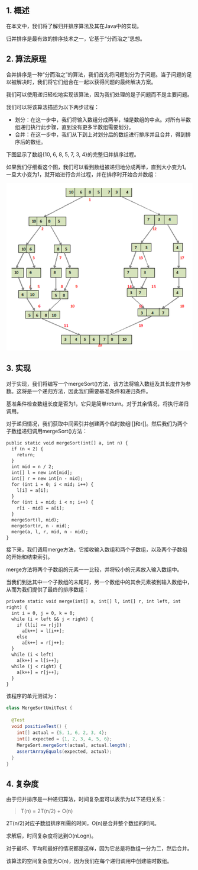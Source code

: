## 1. 概述

在本文中，我们将了解归并排序算法及其在Java中的实现。

归并排序是最有效的排序技术之一，它基于“分而治之”思想。

## 2. 算法原理

合并排序是一种“分而治之”的算法，我们首先将问题划分为子问题。当子问题的足以被解决时，我们将它们组合在一起以获得问题的最终解决方案。

我们可以使用递归轻松地实现该算法，因为我们处理的是子问题而不是主要问题。

我们可以将该算法描述为以下两步过程：

+ 划分：在这一步中，我们将输入数组分成两半，轴是数组的中点。对所有半数组递归执行此步骤，直到没有更多半数组需要划分。
+ 合并：在这一步中，我们从下到上对划分后的数组进行排序并且合并，得到排序后的数组。

下图显示了数组{10, 6, 8, 5, 7, 3, 4}的完整归并排序过程。

如果我们仔细看这个图，我们可以看到数组被递归地分成两半，直到大小变为1。一旦大小变为1，就开始进行合并过程，并在排序时开始合并数组：

<img src="../assets/MergeSort_InJava-1.png">

## 3. 实现

对于实现，我们将编写一个mergeSort()方法，该方法将输入数组及其长度作为参数。这将是一个递归方法，因此我们需要基准条件和递归条件。

基准条件检查数组长度是否为1，它只是简单return。对于其余情况，将执行递归调用。

对于递归情况，我们获取中间索引并创建两个临时数组l[]和r[]。然后我们为两个子数组递归调用mergeSort()方法：

```
public static void mergeSort(int[] a, int n) {
  if (n < 2) {
    return;
  }
  int mid = n / 2;
  int[] l = new int[mid];
  int[] r = new int[n - mid];
  for (int i = 0; i < mid; i++) {
    l[i] = a[i];
  }
  for (int i = mid; i < n; i++) {
    r[i - mid] = a[i];
  }
  mergeSort(l, mid);
  mergeSort(r, n - mid);
  merge(a, l, r, mid, n - mid);
}
```

接下来，我们调用merge方法，它接收输入数组和两个子数组，以及两个子数组的开始和结束索引。

merge方法将两个子数组的元素一一比较，并将较小的元素放入输入数组中。

当我们到达其中一个子数组的末尾时，另一个数组中的其余元素被到输入数组中，从而为我们提供了最终的排序数组：

```
private static void merge(int[] a, int[] l, int[] r, int left, int right) {
  int i = 0, j = 0, k = 0;
  while (i < left && j < right) {
    if (l[i] <= r[j])
      a[k++] = l[i++];
    else
      a[k++] = r[j++];
  }
  while (i < left)
    a[k++] = l[i++];
  while (j < right) {
    a[k++] = r[j++];
  }
}
```

该程序的单元测试为：

```java
class MergeSortUnitTest {

  @Test
  void positiveTest() {
    int[] actual = {5, 1, 6, 2, 3, 4};
    int[] expected = {1, 2, 3, 4, 5, 6};
    MergeSort.mergeSort(actual, actual.length);
    assertArrayEquals(expected, actual);
  }
}
```

## 4. 复杂度

由于归并排序是一种递归算法，时间复杂度可以表示为以下递归关系：

> T(n) = 2T(n/2) + O(n)

2T(n/2)对应子数组排序所需的时间，O(n)是合并整个数组的时间。

求解后，时间复杂度将达到O(nLogn)。

对于最坏、平均和最好的情况都是这样，因为它总是将数组一分为二，然后合并。

该算法的空间复杂度为O(n)，因为我们在每个递归调用中创建临时数组。